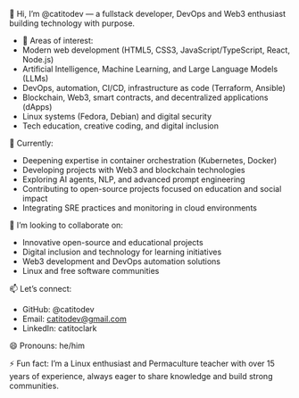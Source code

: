 👋 Hi, I’m @catitodev — a fullstack developer, DevOps and Web3 enthusiast building technology with purpose.


- 👀 Areas of interest:
- Modern web development (HTML5, CSS3, JavaScript/TypeScript, React, Node.js)
- Artificial Intelligence, Machine Learning, and Large Language Models (LLMs)
- DevOps, automation, CI/CD, infrastructure as code (Terraform, Ansible)
- Blockchain, Web3, smart contracts, and decentralized applications (dApps)
- Linux systems (Fedora, Debian) and digital security
- Tech education, creative coding, and digital inclusion

 🌱 Currently:

- Deepening expertise in container orchestration (Kubernetes, Docker)
- Developing projects with Web3 and blockchain technologies
- Exploring AI agents, NLP, and advanced prompt engineering
- Contributing to open-source projects focused on education and social impact
- Integrating SRE practices and monitoring in cloud environments

 💞️ I’m looking to collaborate on:

- Innovative open-source and educational projects
- Digital inclusion and technology for learning initiatives
- Web3 development and DevOps automation solutions
- Linux and free software communities

 📫 Let’s connect:

- GitHub: @catitodev
- Email: catitodev@gmail.com
- LinkedIn: catitoclark

 😄 Pronouns: he/him

 ⚡ Fun fact: I’m a Linux enthusiast and Permaculture teacher with over 15 years of experience, always eager to share knowledge and build strong communities.
<!---
catitodev/catitodev is a ✨ special ✨ repository because its `README.md` (this file) appears on your GitHub profile.
You can click the Preview link to take a look at your changes.
--->
